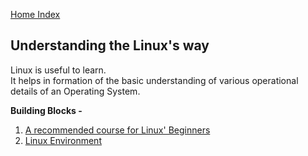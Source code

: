 [Home Index](/README.md)   
## Understanding the Linux's way

Linux is useful to learn.  
It helps in formation of the basic understanding of various operational details of an Operating System.  

**Building Blocks -**  
1. [A recommended course for Linux' Beginners](/linux/beginners_course.md)
1. [Linux Environment](/linux/environment.md)
